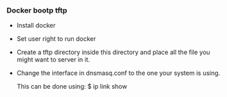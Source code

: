 ### Docker bootp tftp

- Install docker
- Set user right to run docker
- Create a tftp directory inside this directory and place all the file you might want to server in it.
- Change the interface in dnsmasq.conf to the one your system is using.

  This can be done using:
	$ ip link show
